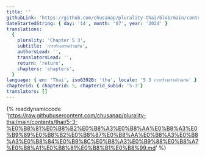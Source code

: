 ```yaml
---
title: ''
githubLink: 'https://github.com/chusanap/plurality-thai/blob/main/contents/thai/5-3-%E0%B8%81%E0%B8%B2%E0%B8%A3%E0%B8%AA%E0%B8%A3%E0%B9%89%E0%B8%B2%E0%B8%87%E0%B8%AA%E0%B8%A3%E0%B8%A3%E0%B8%84%E0%B9%8C%E0%B8%A3%E0%B9%88%E0%B8%A7%E0%B8%A1%E0%B8%81%E0%B8%B1%E0%B8%99.md'
dateStartedString: { day: '14', month: '07', year: '2024' }
translations:
  {
    plurality: 'Chapter 5 3',
    subtitle: 'การสร้างสรรค์ร่วมกัน',
    authorsLead: '',
    translatorsLead: '',
    return: 'return',
    chapters: 'chapters',
  }
language: { en: 'Thai', iso6392B: 'tha', locale: '5 3 การสร้างสรรค์ร่วมกัน' }
chapterid: { chapterid: 5, chapterid_subid: '5-3'}
translators: []
---
```

{% readdynamiccode 'https://raw.githubusercontent.com/chusanap/plurality-thai/main/contents/thai/5-3-%E0%B8%81%E0%B8%B2%E0%B8%A3%E0%B8%AA%E0%B8%A3%E0%B9%89%E0%B8%B2%E0%B8%87%E0%B8%AA%E0%B8%A3%E0%B8%A3%E0%B8%84%E0%B9%8C%E0%B8%A3%E0%B9%88%E0%B8%A7%E0%B8%A1%E0%B8%81%E0%B8%B1%E0%B8%99.md' %}